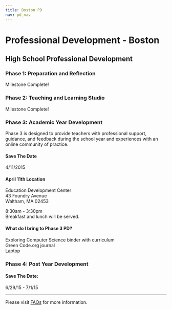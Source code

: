 ```yaml
---
title: Boston PD
nav: pd_nav
---
```


# Professional Development - Boston

## High School Professional Development

### Phase 1: Preparation and Reflection

Milestone Complete!

### Phase 2: Teaching and Learning Studio

Milestone Complete!

### Phase 3: Academic Year Development
Phase 3 is designed to provide teachers with professional support, guidance, and feedback during the school year and experiences with an online community of practice. 

#### Save The Date
4/11/2015

#### April 11th Location ####
Education Development Center
<br />
43 Foundry Avenue
<br />
Waltham, MA 02453

8:30am - 3:30pm
<br />
Breakfast and lunch will be served.

#### What do I bring to Phase 3 PD? ####
Exploring Computer Science binder with curriculum
<br />
Green Code.org journal
<br />
Laptop

### Phase 4: Post Year Development

#### Save The Date:

6/29/15 - 7/1/15

----------
Please visit [FAQs](/educate/pd/faq) for more information.

<br />
<br />